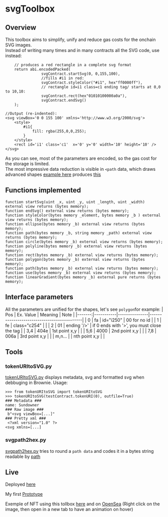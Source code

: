 # svgToolbox

## Overview
This toolbox aims to simplify, unify and reduce gas costs for the onchain SVG images.  
Instead of writing many times and in many contracts all the SVG code, use instead: 
```solidity
    // produces a red rectangle in a complete svg format
    return abi.encodedPacked(
                svgContract.startSvg(0, 0,155,100),
                //fills #i1 in red:
                svgContract.styleColor("#i1", hex"ff0000ff"),
                // rectangle id=i1 class=c1 ending tag/ starts at 0,0 to 10,10:
                svgContract.rect(hex"01010100000a0a"),
                svgContract.endSvg()
    );

//Output (re-indented):
<svg viewBox='0 0 155 100' xmlns='http://www.w3.org/2000/svg'>
    <style>
        #i1{
            fill: rgba(255,0,0,255);
        }
    </style>
    <rect id='i1' class='c1'  x='0' y='0' width='10' height='10' />
</svg>
```
As you can see, most of the parameters are encoded, so the gas cost for the storage is limited.  
The most impressive data reduction is visible in `<path` data, which draws advanced shapes [example here](https://github.com/sznicolas/svgToolbox/blob/149d090eeaf498dc74580aa01576b792a0bd10f7/contracts/sundownerERC721.sol#L33) produces [this](https://opensea.io/assets/matic/0x8c356d86ba1b80578626abe4d7cbbeeae031637e/19)


## Functions implemented
```
function startSvg(uint _x, uint _y, uint _length, uint _width) external view returns (bytes memory);
function endSvg() external view returns (bytes memory);
function styleColor(bytes memory _element, bytes memory _b ) external view returns (bytes memory);
function ellipse(bytes memory _b) external view returns (bytes memory);
function path(bytes memory _b, string memory _path) external view returns (bytes memory);
function circle(bytes memory _b) external view returns (bytes memory);
function polyline(bytes memory _b) external view returns (bytes memory);
function rect(bytes memory _b) external view returns (bytes memory);
function polygon(bytes memory _b) external view returns (bytes memory);
function path(bytes memory _b) external view returns (bytes memory);
function use(bytes memory _b) external view returns (bytes memory);
function linearGradient(bytes memory _b) external pure returns (bytes memory);
```

## Interface parameters
All the parameters are unified for the shapes, let's see `polygon`for example:
| Pos    | Ex. Value | Meaning       | Note                                       |
|-------:|-----------|---------------|--------------------------------------------|
| 0      | fa        | id="i250"     | 00 for no id                               |
| 1      | fe        | class="c254"  |                                            |
| 2      | 01        | ending '/>'   | if 0 ends with '>', you must close the tag | 
| 3,4    | 404e      | 1st point x,y |                                            |
| 5,6    | 4000      | 2nd point x,y |                                            |
| 7,8    | 006a      | 3rd point x,y |                                            |
| m,n... |           | nth point x,y |                                            |

## Tools
### tokenURItoSVG.py
[tokenURItoSVG.py](scripts/tokenURItoSVG.py) displays metadata, svg and formatted svg when debbuging in Brownie.
Usage:
```
>>> from tokenURItoSVG import tokenURItoSVG
>>> tokenURItoSVG(testContract.tokenURI(0), outfile=True)
### Metadata ###
name: Sundowner
### Raw image ###
 b"<svg viewBox=[...]"
### Pretty xml ###
 <?xml version="1.0" ?>
<svg xmlns=[...]
```

### svgpath2hex.py
[svgpath2hex.py](scripts/svgpath2hex.py) tries to round a `path data` and codes it in a bytes string readable by [path](https://github.com/sznicolas/svgToolbox/blob/149d090eeaf498dc74580aa01576b792a0bd10f7/contracts/svgtoolbox.sol#L184)

## Live
Deployed [here](https://polygonscan.com/address/0xe7f466a2ce49d02d23a99ea148b0c4233a9ce0b0#code)

My first [Prototype](https://github.com/sznicolas/protoSvgLib)

Exemple of NFT using this tollbox [here](https://polygonscan.com/address/0x8c356d86ba1b80578626abe4d7cbbeeae031637e#code) and on [OpenSea](https://opensea.io/collection/sundowner) (Right click on the image, then open in a new tab to have an animation on hover)
